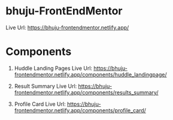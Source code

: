 # bhuju-FrontEndMentor

Live Url: https://bhuju-frontendmentor.netlify.app/

# Components

1. Huddle Landing Pages
Live Url: https://bhuju-frontendmentor.netlify.app/components/huddle_landingpage/

2. Result Summary
Live Url: https://bhuju-frontendmentor.netlify.app/components/results_summary/

3. Profile Card
Live Url: https://bhuju-frontendmentor.netlify.app/components/profile_card/
